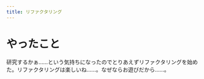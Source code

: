 ```yaml
---
title: リファクタリング
---
```


# やったこと

研究するかぁ……という気持ちになったのでとりあえずリファクタリングを始めた。リファクタリングは楽しいね……。なぜならお遊びだから……。
